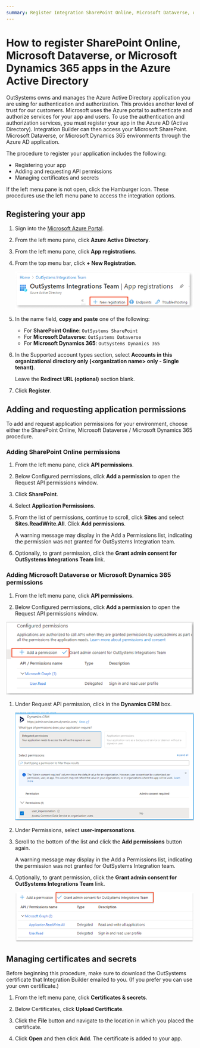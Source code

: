 ```yaml
---
summary: Register Integration SharePoint Online, Microsoft Dataverse, or Microsoft Dynamics 365 applications in Azure AD to authenticate and authorize users. 
---
```

# How to register SharePoint Online, Microsoft Dataverse, or Microsoft Dynamics 365 apps in the Azure Active Directory

OutSystems owns and manages the Azure Active Directory application you are using for authentication and authorization. This provides another level of trust for our customers. Microsoft uses the Azure portal to authenticate and authorize services for your app and users. To use the authentication and authorization services, you must register your app in the Azure AD (Active Directory). Integration Builder can then access your Microsoft SharePoint. Microsoft Dataverse, or Microsoft Dynamics 365 environments through the Azure AD application.


The procedure to register your application includes the following:

* Registering your app
* Adding and requesting API permissions
* Managing certificates and secrets

<div class="info" markdown="1">

  If the left menu pane is not open, click the Hamburger icon. These procedures use the left menu pane to access the integration options.

</div>

## Registering your app

1. Sign into the [Microsoft Azure Portal](https://portal.azure.com/).

1. From the left menu pane, click **Azure Active Directory**.

1. From the left menu pane, click **App registrations**.

1. From the top menu bar, click **+ New Registration**.

    ![Top menu bar in MS Azur](images/ms-azure-top-menu-bar.png)

1. In the name field, **copy and paste** one of the following:  

    * For **SharePoint Online**: `OutSystems SharePoint`
    * For **Microsoft Dataverse**:  `OutSystems Dataverse`
    * For **Microsoft Dynamics 365**: `OutSystems Dynamics 365`

1. In the Supported account types section, select **Accounts in this organizational directory only (\<organization name\> only - Single tenant)**.

    <div class="info" markdown="1">

    Leave the **Redirect URL (optional)** section blank.

    </div>

1. Click **Register**.

## Adding and requesting application permissions

To add and request application permissions for your environment, choose either the SharePoint Online, Microsoft Dataverse / Microsoft Dynamics 365 procedure.

### Adding SharePoint Online permissions

1. From the left menu pane, click **API permissions**.

1. Below Configured permissions, click **Add a permission** to open the Request API permissions window.

1. Click **SharePoint**.

1. Select **Application Permissions**.

1. From the list of permissions, continue to scroll, click **Sites** and select **Sites.ReadWrite.All**. Click **Add permissions**.

    <div class="info" markdown="1">

    A warning message may display in the Add a Permissions list, indicating the permission was not granted for OutSystems Integration team.

    </div>

1. Optionally, to grant permission, click the **Grant admin consent for OutSystems Integrations Team** link.

### Adding Microsoft Dataverse or Microsoft Dynamics 365 permissions

1. From the left menu pane, click **API permissions**.

1. Below Configured permissions, click **Add a permission** to open the Request API permissions window.

 ![add a permission](images/ms-azure-permission-selected.png)

1. Under Request API permission, click in the **Dynamics CRM** box.

   ![add a permission](images/ms-azure-dynamics-crm.png)

1. Under Permissions, select **user-impersonations**.

1. Scroll to the bottom of the list and click the **Add permissions** button again.

    <div class="info" markdown="1">

    A warning message may display in the Add a Permissions list, indicating the permission was not granted for OutSystems Integration team.

    </div>

1. Optionally, to grant permission, click the **Grant admin consent for OutSystems Integrations Team** link.

    ![Grant permission](images/ms-azure-grant-permissions.png)

## Managing certificates and secrets

<div class="info" markdown="1">

Before beginning this procedure, make sure to download the OutSystems certificate that Integration Builder emailed to you. (If you prefer you can use your own certificate.)

</div>

1. From the left menu pane, click **Certificates & secrets**.

1. Below Certificates, click **Upload Certificate**.

1. Click the **File** button and navigate to the location in which you placed the certificate.

1. Click **Open** and then click **Add**. The certificate is added to your app.  
